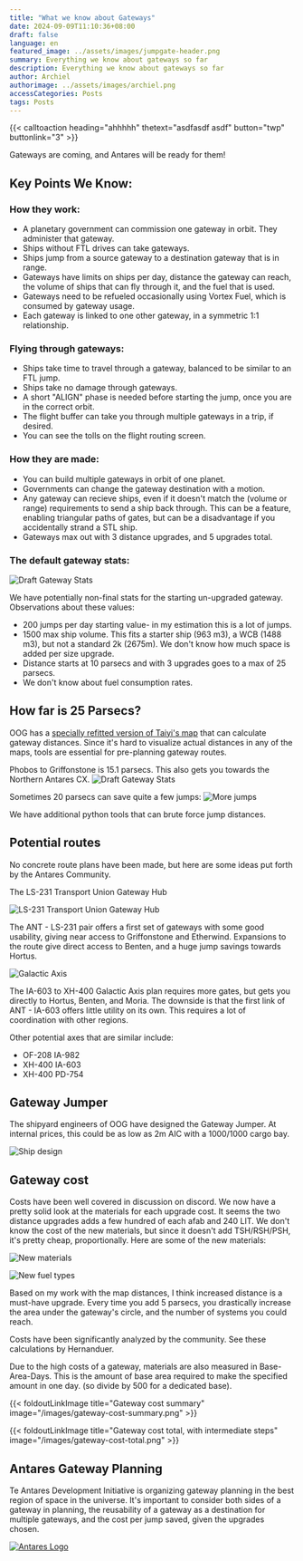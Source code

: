 ```yaml
---
title: "What we know about Gateways"
date: 2024-09-09T11:10:36+08:00
draft: false
language: en
featured_image: ../assets/images/jumpgate-header.png
summary: Everything we know about gateways so far
description: Everything we know about gateways so far
author: Archiel
authorimage: ../assets/images/archiel.png
accessCategories: Posts
tags: Posts
---
```



{{< calltoaction heading="ahhhhh" thetext="asdfasdf asdf" button="twp" buttonlink="3" >}}


Gateways are coming, and Antares will be ready for them!

## Key Points We Know: 

### How they work:

* A planetary government can commission one gateway in orbit. They administer that gateway.
* Ships without FTL drives can take gateways.
* Ships jump from a source gateway to a destination gateway that is in range. 
* Gateways have limits on ships per day, distance the gateway can reach, the volume of ships that can fly through it, and the fuel that is used. 
* Gateways need to be refueled occasionally using Vortex Fuel, which is consumed by gateway usage.
* Each gateway is linked to one other gateway, in a symmetric 1:1 relationship.

### Flying through gateways:

* Ships take time to travel through a gateway, balanced to be similar to an FTL jump.
* Ships take no damage through gateways.
* A short "ALIGN" phase is needed before starting the jump, once you are in the correct orbit.
* The flight buffer can take you through multiple gateways in a trip, if desired.
* You can see the tolls on the flight routing screen.

### How they are made:

* You can build multiple gateways in orbit of one planet.
* Governments can change the gateway destination with a motion.
* Any gateway can recieve ships, even if it doesn't match the (volume or range) requirements to send a ship back through. This can be a feature, enabling triangular paths of gates, but can be a disadvantage if you accidentally strand a STL ship.
* Gateways max out with 3 distance upgrades, and 5 upgrades total.


### The default gateway stats:

![Draft Gateway Stats ](/images/gateway-choices.png)

We have potentially non-final stats for the starting un-upgraded gateway. Observations about these values:

* 200 jumps per day starting value- in my estimation this is a lot of jumps.
* 1500 max ship volume. This fits a starter ship (963 m3), a WCB (1488 m3), but not a standard 2k (2675m). We don't know how much space is added per size upgrade.
* Distance starts at 10 parsecs and with 3 upgrades goes to a max of 25 parsecs.
* We don't know about fuel consumption rates.

## How far is 25 Parsecs?

OOG has a [specially refitted version of Taiyi's map](https://oogcapitalmanagement.com/map/) that can calculate gateway distances. Since it's hard to visualize actual distances in any of the maps, tools are essential for pre-planning gateway routes.

Phobos to Griffonstone is 15.1 parsecs. This also gets you towards the Northern Antares CX.
![Draft Gateway Stats ](http://kortham.net/temp/firefox_SRjXFCI08r.png)

Sometimes 20 parsecs can save quite a few jumps:
![More jumps](http://kortham.net/temp/firefox_9iOliroWBV.png)

We have additional python tools that can brute force jump distances.

## Potential routes

No concrete route plans have been made, but here are some ideas put forth by the Antares Community.

The LS-231 Transport Union Gateway Hub

![LS-231 Transport Union Gateway Hub](/images/LS231Hub.png)

The ANT - LS-231 pair offers a first set of gateways with some good usability, giving near access to Griffonstone and Etherwind. Expansions to the route give direct access to Benten, and a huge jump savings towards Hortus.

![Galactic Axis](/images/GalacticAxis.png)

The IA-603 to XH-400 Galactic Axis plan requires more gates, but gets you directly to Hortus, Benten, and Moria. The downside is that the first link of ANT - IA-603 offers little utility on its own. This requires a lot of coordination with other regions.

Other potential axes that are similar include:
* OF-208 IA-982
* XH-400 IA-603
* XH-400 PD-754

## Gateway Jumper

The shipyard engineers of OOG have designed the Gateway Jumper. At internal prices, this could be as low as 2m AIC with a 1000/1000 cargo bay. 

![Ship design ](/images/gateway-jumper.png)


## Gateway cost

Costs have been well covered in discussion on discord. We now have a pretty solid look at the materials for each upgrade cost. It seems the two distance upgrades adds a few hundred of each afab and 240 LIT. We don't know the cost of the new materials, but since it doesn't add TSH/RSH/PSH, it's pretty cheap, proportionally. Here are some of the new materials:

![New materials](/images/gateway-new-materials.png)

![New fuel types](/images/gateway-new-fuel.png)

Based on my work with the map distances, I think increased distance is a must-have upgrade. Every time you add 5 parsecs, you drastically increase the area under the gateway's circle, and the number of systems you could reach. 

Costs have been significantly analyzed by the community. See these calculations by Hernanduer.

Due to the high costs of a gateway, materials are also measured in Base-Area-Days. This is the amount of base area required to make the specified amount in one day. (so divide by 500 for a dedicated base). 

{{< foldoutLinkImage title="Gateway cost summary" image="/images/gateway-cost-summary.png" >}}

{{< foldoutLinkImage title="Gateway cost total, with intermediate steps" image="/images/gateway-cost-total.png" >}}


## Antares Gateway Planning

Te Antares Development Initiative is organizing gateway planning in the best region of space in the universe. It's important to consider both sides of a gateway in planning, the reusability of a gateway as a destination for multiple gateways, and the cost per jump saved, given the upgrades chosen.

[![Antares Logo](/images/ADI-Discord.png)](https://discord.gg/gmx7br5XBQ)

